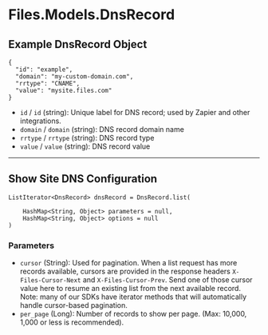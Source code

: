 # Files.Models.DnsRecord

## Example DnsRecord Object

```
{
  "id": "example",
  "domain": "my-custom-domain.com",
  "rrtype": "CNAME",
  "value": "mysite.files.com"
}
```

* `id` / `id`  (string): Unique label for DNS record; used by Zapier and other integrations.
* `domain` / `domain`  (string): DNS record domain name
* `rrtype` / `rrtype`  (string): DNS record type
* `value` / `value`  (string): DNS record value


---

## Show Site DNS Configuration

```
ListIterator<DnsRecord> dnsRecord = DnsRecord.list(
    
    HashMap<String, Object> parameters = null,
    HashMap<String, Object> options = null
)
```

### Parameters

* `cursor` (String): Used for pagination.  When a list request has more records available, cursors are provided in the response headers `X-Files-Cursor-Next` and `X-Files-Cursor-Prev`.  Send one of those cursor value here to resume an existing list from the next available record.  Note: many of our SDKs have iterator methods that will automatically handle cursor-based pagination.
* `per_page` (Long): Number of records to show per page.  (Max: 10,000, 1,000 or less is recommended).
